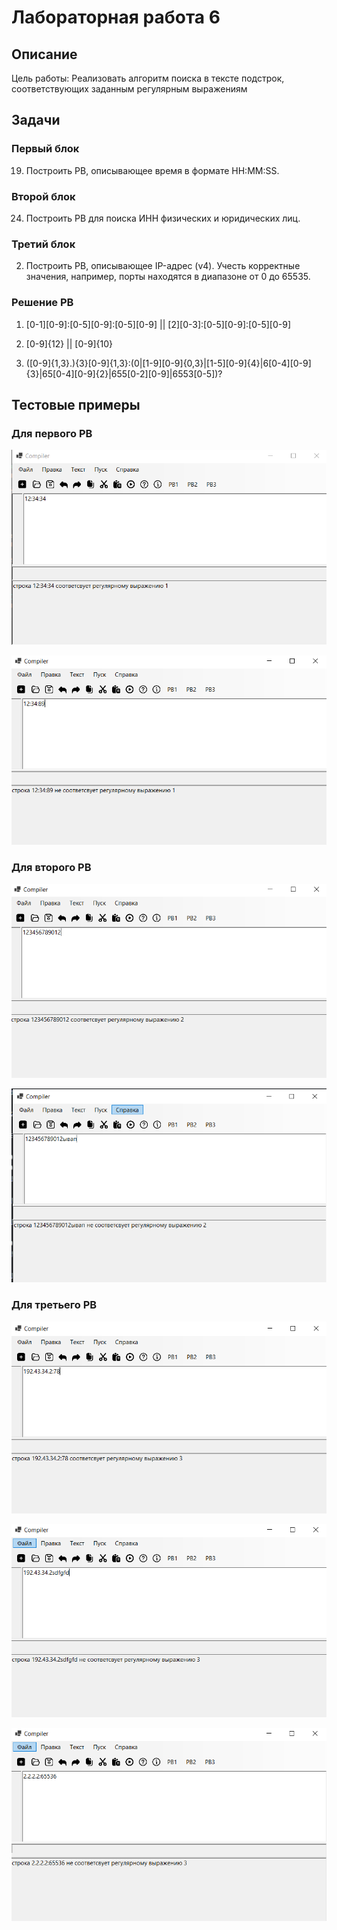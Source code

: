 # Лабораторная работа 6
## Описание

Цель работы: Реализовать алгоритм поиска в тексте подстрок, соответствующих заданным регулярным выражениям

## Задачи
### Первый блок
19. Построить РВ, описывающее время в формате HH:MM:SS.
### Второй блок
24. Построить РВ для поиска ИНН физических и юридических
лиц.
### Третий блок
2. Построить РВ, описывающее IP-адрес (v4). Учесть корректные
значения, например, порты находятся в диапазоне от 0 до 65535.

### Решение РВ

1) [0-1][0-9]:[0-5][0-9]:[0-5][0-9]  || [2][0-3]:[0-5][0-9]:[0-5][0-9]

2) [0-9]{12} || [0-9]{10}

3) ([0-9]{1,3}.){3}[0-9]{1,3}:(0|[1-9][0-9]{0,3}|[1-5][0-9]{4}|6[0-4][0-9]{3}|65[0-4][0-9]{2}|655[0-2][0-9]|6553[0-5])?

## Тестовые примеры
### Для первого РВ
![Схема](6Пример.PNG)

![Схема](6Пример2.PNG)

### Для второго РВ
![Схема](6Пример3.PNG)

![Схема](6Пример4.PNG)

### Для третьего РВ
![Схема](6Пример5.PNG)

![Схема](6Пример6.PNG)

![Схема](6Пример7.PNG)
